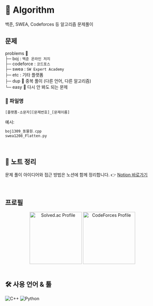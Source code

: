 
# 🧩 Algorithm
백준, SWEA, Codeforces 등 알고리즘 문제풀이



## 문제

problems 📁  
├─ boj : `백준 온라인 저지`  
├─ codeforce : `코드포스`  
├─ swea : `SW Expert Academy`  
├─ etc : 기타 플랫폼    
├─ dup 🔁 중복 풀이 (다른 언어, 다른 알고리즘)  
└─ easy 🌱 다시 안 봐도 되는 문제  

### 📑 파일명
`[플랫폼-소문자][문제번호]_[문제이름]`

예시:  
```cpp
boj1309_동물원.cpp
swea1208_Flatten.py
````

<br>



## 📒 노트 정리  

문제 풀이 아이디어와 접근 방법은 노션에 함께 정리합니다.
👉 [Notion 바로가기](https://www.notion.so/1d122b700e838043bb88fd582ede7bfa?source=copy_link)

<br>

## 프로필
<div align="center">
  <img src="http://mazassumnida.wtf/api/v2/generate_badge?boj=colini" height="170" alt="Solved.ac Profile" />
  <img src="https://cf.leed.at?id=kiwi331" height="170" alt="CodeForces Profile" />
</div>

<br>

## 🛠️ 사용 언어 & 툴

![C++](https://img.shields.io/badge/C%2B%2B-00599C?logo=c%2B%2B\&logoColor=white)
![Python](https://img.shields.io/badge/Python-3776AB?logo=python\&logoColor=white)

